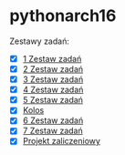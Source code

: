 # pythonarch16

Zestawy zadań:
- [x] [1 Zestaw zadań](./C_1)
- [x] [2 Zestaw zadań](./C_2)
- [x] [3 Zestaw zadań](./C_3)
- [x] [4 Zestaw zadań](./C_4)
- [x] [5 Zestaw zadań](./C_5)
- [x] [Kolos](./Kolos)
- [x] [6 Zestaw zadań](./C_6)
- [x] [7 Zestaw zadań](./C_7)
- [x] [Projekt zaliczeniowy](./Projekt)